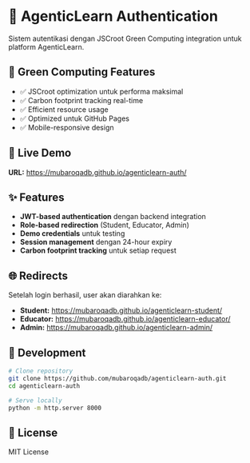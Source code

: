 # 🔐 AgenticLearn Authentication

Sistem autentikasi dengan JSCroot Green Computing integration untuk platform AgenticLearn.

## 🌱 Green Computing Features

- ✅ JSCroot optimization untuk performa maksimal
- ✅ Carbon footprint tracking real-time
- ✅ Efficient resource usage
- ✅ Optimized untuk GitHub Pages
- ✅ Mobile-responsive design

## 🚀 Live Demo

**URL:** https://mubaroqadb.github.io/agenticlearn-auth/


## ✨ Features

- **JWT-based authentication** dengan backend integration
- **Role-based redirection** (Student, Educator, Admin)
- **Demo credentials** untuk testing
- **Session management** dengan 24-hour expiry
- **Carbon footprint tracking** untuk setiap request

## 🌐 Redirects

Setelah login berhasil, user akan diarahkan ke:
- **Student:** https://mubaroqadb.github.io/agenticlearn-student/
- **Educator:** https://mubaroqadb.github.io/agenticlearn-educator/
- **Admin:** https://mubaroqadb.github.io/agenticlearn-admin/

## 🔧 Development

```bash
# Clone repository
git clone https://github.com/mubaroqadb/agenticlearn-auth.git
cd agenticlearn-auth

# Serve locally
python -m http.server 8000
```

## 📄 License

MIT License
